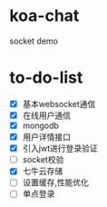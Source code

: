 # koa-chat
socket demo

# to-do-list
- [x] 基本websocket通信 
- [x] 在线用户通信
- [x] mongodb
- [x] 用户详情接口
- [x] 引入jwt进行登录验证
- [ ] socket校验
- [x] 七牛云存储
- [ ] 设置缓存,性能优化
- [ ] 单点登录